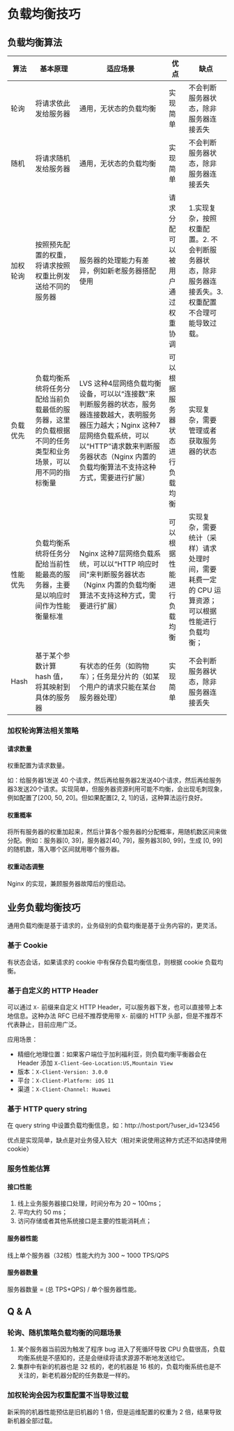 # 负载均衡技巧



## 负载均衡算法

| 算法     | 基本原理                                                     | 适应场景                                                     | 优点                           | 缺点                                                         |
| -------- | ------------------------------------------------------------ | ------------------------------------------------------------ | ------------------------------ | ------------------------------------------------------------ |
| 轮询     | 将请求依此发给服务器                                         | 通用，无状态的负载均衡                                       | 实现简单                       | 不会判断服务器状态，除非服务器连接丢失                       |
| 随机     | 将请求随机发给服务器                                         | 通用，无状态的负载均衡                                       | 实现简单                       | 不会判断服务器状态，除非服务器连接丢失                       |
| 加权轮询 | 按照预先配置的权重，将请求按照权重比例发送给不同的服务器     | 服务器的处理能力有差异，例如新老服务器搭配使用               | 请求分配可以被用户通过权重协调 | 1.实现复杂，按照权重配置。2. 不会判断服务器状态，除非服务器连接丢失。3. 权重配置不合理可能导致过载。 |
| 负载优先 | 负载均衡系统将任务分配给当前负载最低的服务器，这里的负载根据不同的任务类型和业务场景，可以用不同的指标衡量 | LVS 这种4层网络负载均衡设备，可以以“连接数”来判断服务器的状态，服务器连接数越大，表明服务器压力越大；Nginx 这种7层网络负载系统，可以以“HTTP”请求数来判断服务器状态（Nginx 内置的负载均衡算法不支持这种方式，需要进行扩展） | 可以根据服务器状态进行负载均衡 | 实现复杂，需要管理或者获取服务器的状态                       |
| 性能优先 | 负载均衡系统将任务分配给当前性能最高的服务器，主要是以响应时间作为性能衡量标准 | Nginx 这种7层网络负载系统，可以以“HTTP 响应时间”来判断服务器状态（Nginx 内置的负载均衡算法不支持这种方式，需要进行扩展） | 可以根据性能进行负载均衡       | 实现复杂，需要统计（采样）请求处理时间，需要耗费一定的 CPU 运算资源；可以根据性能进行负载均衡； |
| Hash     | 基于某个参数计算 hash 值，将其映射到具体的服务器             | 有状态的任务（如购物车）；任务是分片的（如某个用户的请求只能在某台服务器处理） | 实现简单                       | 不会判断服务器状态，除非服务器连接丢失                       |



### 加权轮询算法相关策略

#### 请求数量

权重配置为请求数量。

如：给服务器1发送 40 个请求，然后再给服务器2发送40个请求，然后再给服务器3发送20个请求。实现简单，但服务器资源利用可能不均衡，会出现毛刺现象，例如配置了[200, 50, 20]。但如果配置[2, 2, 1]的话，这种算法运行良好。

#### 权重概率

将所有服务器的权重加起来，然后计算各个服务器的分配概率，用随机数区间来做分配。例如：服务器[0, 39]，服务器2[40, 79]，服务器3[80, 99]，生成 [0, 99] 的随机数，落入哪个区间就用哪个服务器。

#### 权重动态调整

Nginx 的实现，兼顾服务器故障后的慢启动。



## 业务负载均衡技巧

通用负载均衡是基于请求的，业务级别的负载均衡是基于业务内容的，更灵活。

### 基于 Cookie

有状态会话，如果请求的 cookie 中有保存负载均衡信息，则根据 cookie 负载均衡。

### 基于自定义的 HTTP Header

可以通过 `X-` 前缀来自定义 HTTP Header，可以服务器下发，也可以直接带上本地信息。这种办法 RFC 已经不推荐使用带 `X-` 前缀的 HTTP 头部，但是不推荐不代表静止，目前应用广泛。

应用场景：

- 精细化地理位置：如果客户端位于加利福利亚，则负载均衡平衡器会在 Header 添加 `X-Client-Geo-Location:US,Mountain View`
- 版本：`X-Client-Version: 3.0.0`
- 平台：`X-Client-Platform: iOS 11`
- 渠道：`X-Client-Channel: Huawei`

### 基于 HTTP query string

在 query string 中设置负载均衡信息，如：http://host:port/?user_id=123456

优点是实现简单，缺点是对业务侵入较大（相对来说使用这种方式还不如选择使用 cookie）

### 服务性能估算

#### 接口性能

1. 线上业务服务器接口处理，时间分布为 20 ~ 100ms；
2. 平均大约 50 ms；
3. 访问存储或者其他系统接口是主要的性能消耗点；

#### 服务器性能

线上单个服务器（32核）性能大约为 300 ~ 1000 TPS/QPS

#### 服务器数量

服务器数量 = (总 TPS+QPS) / 单个服务器性能。

## Q & A

 ### 轮询、随机策略负载均衡的问题场景

1. 某个服务器当前因为触发了程序 bug 进入了死循环导致 CPU 负载很高，负载均衡系统是不感知的，还是会继续将请求源源不断地发送给它。
2. 集群中有新的机器也是 32 核的，老的机器是 16 核的，负载均衡系统也是不关注的，新老机器分配的任务数是一样的。

### 加权轮询会因为权重配置不当导致过载

新采购的机器性能预估是旧机器的 1 倍，但是运维配置的权重为 2 倍，结果导致新机器全部过载。
